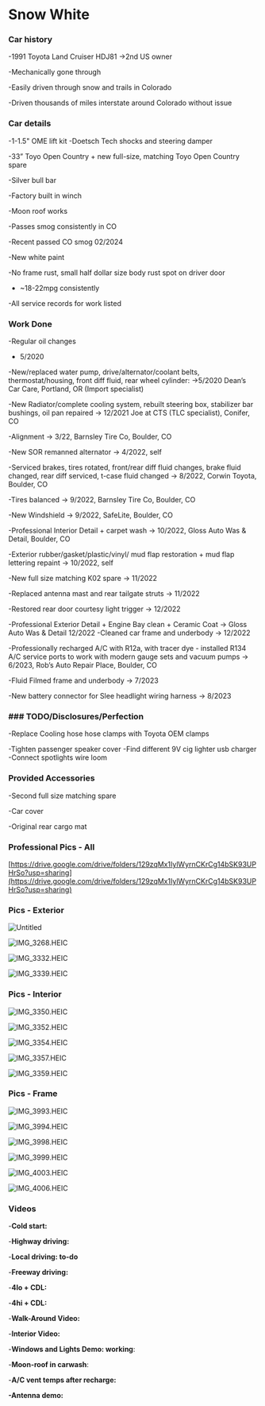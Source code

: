 # Snow White

### Car history

-1991 Toyota Land Cruiser HDJ81 →2nd US owner

-Mechanically gone through

-Easily driven through snow and trails in Colorado

-Driven thousands of miles interstate around Colorado without issue

### Car details

-1-1.5" OME lift kit
-Doetsch Tech shocks and steering damper

-33” Toyo Open Country + new full-size, matching Toyo Open Country spare

-Silver bull bar

-Factory built in winch

-Moon roof works

-Passes smog consistently in CO

-Recent passed CO smog 02/2024

-New white paint

-No frame rust, small half dollar size body rust spot on driver door

- ~18-22mpg consistently

-All service records for work listed

### Work Done

-Regular oil changes

- 5/2020

-New/replaced water pump, drive/alternator/coolant belts, thermostat/housing, front diff fluid, rear wheel cylinder: →5/2020 Dean’s Car Care, Portland, OR (Import specialist)

-New Radiator/complete cooling system, rebuilt steering box, stabilizer bar bushings, oil pan repaired → 12/2021 Joe at CTS (TLC specialist), Conifer, CO

-Alignment → 3/22, Barnsley Tire Co, Boulder, CO

-New SOR remanned alternator → 4/2022, self

-Serviced brakes, tires rotated, front/rear diff fluid changes, brake fluid changed, rear diff serviced, t-case fluid changed → 8/2022, Corwin Toyota, Boulder, CO

-Tires balanced → 9/2022, Barnsley Tire Co, Boulder, CO

-New Windshield → 9/2022, SafeLite, Boulder, CO

-Professional Interior Detail + carpet wash → 10/2022, Gloss Auto Was & Detail, Boulder, CO

-Exterior rubber/gasket/plastic/vinyl/ mud flap restoration + mud flap lettering repaint → 10/2022, self

-New full size matching K02 spare → 11/2022

-Replaced antenna mast and rear tailgate struts → 11/2022

-Restored rear door courtesy light trigger → 12/2022

-Professional Exterior Detail + Engine Bay clean + Ceramic Coat → Gloss Auto Was & Detail 12/2022
-Cleaned car frame and underbody → 12/2022

-Professionally recharged A/C with R12a, with tracer dye - installed R134 A/C service ports to work with modern gauge sets and vacuum pumps → 6/2023, Rob’s Auto Repair Place, Boulder, CO

-Fluid Filmed frame and underbody → 7/2023

-New battery connector for Slee headlight wiring harness → 8/2023

### ### TODO/Disclosures/Perfection

-Replace Cooling hose hose clamps with Toyota OEM clamps

-Tighten passenger speaker cover
-Find different 9V cig lighter usb charger
-Connect spotlights wire loom

### Provided Accessories

-Second full size matching spare

-Car cover

-Original rear cargo mat

### Professional Pics - All
[https://drive.google.com/drive/folders/129zqMx1IylWyrnCKrCg14bSK93UPHrSo?usp=sharing](https://drive.google.com/drive/folders/129zqMx1IylWyrnCKrCg14bSK93UPHrSo?usp=sharing)

### Pics - Exterior

![Untitled](Snow%20White%2018952e2051a94194b5df08fa7d3f38e1/Untitled.jpeg)

![IMG_3268.HEIC](Snow%20White%2018952e2051a94194b5df08fa7d3f38e1/IMG_3268.heic)

![IMG_3332.HEIC](Snow%20White%2018952e2051a94194b5df08fa7d3f38e1/IMG_3332.heic)

![IMG_3339.HEIC](Snow%20White%2018952e2051a94194b5df08fa7d3f38e1/IMG_3339.heic)

### Pics - Interior

![IMG_3350.HEIC](Snow%20White%2018952e2051a94194b5df08fa7d3f38e1/IMG_3350.heic)

![IMG_3352.HEIC](Snow%20White%2018952e2051a94194b5df08fa7d3f38e1/IMG_3352.heic)

![IMG_3354.HEIC](Snow%20White%2018952e2051a94194b5df08fa7d3f38e1/IMG_3354.heic)

![IMG_3357.HEIC](Snow%20White%2018952e2051a94194b5df08fa7d3f38e1/IMG_3357.heic)

![IMG_3359.HEIC](Snow%20White%2018952e2051a94194b5df08fa7d3f38e1/IMG_3359.heic)

### Pics - Frame

![IMG_3993.HEIC](Snow%20White%2018952e2051a94194b5df08fa7d3f38e1/IMG_3993.heic)

![IMG_3994.HEIC](Snow%20White%2018952e2051a94194b5df08fa7d3f38e1/IMG_3994.heic)

![IMG_3998.HEIC](Snow%20White%2018952e2051a94194b5df08fa7d3f38e1/IMG_3998.heic)

![IMG_3999.HEIC](Snow%20White%2018952e2051a94194b5df08fa7d3f38e1/IMG_3999.heic)

![IMG_4003.HEIC](Snow%20White%2018952e2051a94194b5df08fa7d3f38e1/IMG_4003.heic)

![IMG_4006.HEIC](Snow%20White%2018952e2051a94194b5df08fa7d3f38e1/IMG_4006.heic)

### Videos

-**Cold start:** 

-**Highway driving:** 

-**Local driving: to-do**

-**Freeway driving:** 

-**4lo + CDL:** 

-**4hi + CDL:** 

-**Walk-Around Video:** 

-**Interior Video:** 

-**Windows and Lights Demo: working**: 

-**Moon-roof in carwash**: 

-**A/C vent temps after recharge:** 

**-Antenna demo:**
